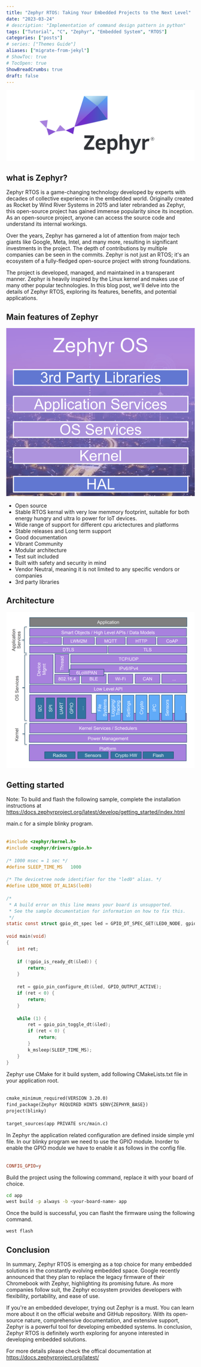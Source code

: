 ```yaml
---
title: "Zephyr RTOS: Taking Your Embedded Projects to the Next Level"
date: "2023-03-24"
# description: "Implementation of command design pattern in python"
tags: ["Tutorial", "C", "Zephyr", "Embedded System", "RTOS"]
categories: ["posts"]
# series: ["Themes Guide"]
aliases: ["migrate-from-jekyl"]
# ShowToc: true
# TocOpen: true
ShowBreadCrumbs: true
draft: false
---
```




<!-- ![Zephyr](content/posts/images/zephyr.png) -->

![Zephyr](./zephyr.png)

## what is Zephyr?

Zephyr RTOS is a game-changing technology developed by experts with decades of collective experience in the embedded world. Originally created as Rocket by Wind River Systems in 2015 and later rebranded as Zephyr, this open-source project has gained immense popularity since its inception. As an open-source project, anyone can access the source code and understand its internal workings.

Over the years, Zephyr has garnered a lot of attention from major tech giants like Google, Meta, Intel, and many more, resulting in significant investments in the project. The depth of contributions by multiple companies can be seen in the commits. Zephyr is not just an RTOS; it's an ecosystem of a fully-fledged open-source project with strong foundations.

The project is developed, managed, and maintained in a transperant manner. Zephyr is heavily inspired by the Linux kernel and makes use of many other popular technologies. In this blog post, we'll delve into the details of Zephyr RTOS, exploring its features, benefits, and potential applications.

## Main features of Zephyr

![Zephyr](./zephyr-abs.png)

* Open source
* Stable RTOS kernal with very low memmory footprint, suitable for both energy hungry and ultra lo power for IoT devices.
* Wide range of support for different cpu arictectures and platforms
* Stable releases and Long term support
* Good documentation
* Vibrant Community
* Modular architecture
* Test suit included
* Built with safety and security in mind
* Vendor Neutral, meaning it is not limited to any specific vendors or companies
* 3rd party libraries

## Architecture

![Zephyr](./zephyr-arch.png)

## Getting started

Note: To build and flash the following sample, complete the installation instructions
at https://docs.zephyrproject.org/latest/develop/getting_started/index.html

main.c for a simple blinky program.

```c:title=app/src/main.c

#include <zephyr/kernel.h>
#include <zephyr/drivers/gpio.h>

/* 1000 msec = 1 sec */
#define SLEEP_TIME_MS   1000

/* The devicetree node identifier for the "led0" alias. */
#define LED0_NODE DT_ALIAS(led0)

/*
 * A build error on this line means your board is unsupported.
 * See the sample documentation for information on how to fix this.
 */
static const struct gpio_dt_spec led = GPIO_DT_SPEC_GET(LED0_NODE, gpios);

void main(void)
{
	int ret;

	if (!gpio_is_ready_dt(&led)) {
		return;
	}

	ret = gpio_pin_configure_dt(&led, GPIO_OUTPUT_ACTIVE);
	if (ret < 0) {
		return;
	}

	while (1) {
		ret = gpio_pin_toggle_dt(&led);
		if (ret < 0) {
			return;
		}
		k_msleep(SLEEP_TIME_MS);
	}
}

```

Zephyr use CMake for it build system, add following CMakeLists.txt file in your application root.  

```c:title=app/CMakeLists.txt

cmake_minimum_required(VERSION 3.20.0)
find_package(Zephyr REQUIRED HINTS $ENV{ZEPHYR_BASE})
project(blinky)

target_sources(app PRIVATE src/main.c)

```

In Zephyr the application related configuration are defined inside simple yml file. In our blinky program
we need to use the GPIO module. Inorder to enable the GPIO module we have to enable it as follows in the 
config file.

```yml:title=app/prj.conf

CONFIG_GPIO=y

```

Build the project using the following command, replace it with your board of choice.  

```bash
cd app
west build -p always -b <your-board-name> app
```

Once the build is successful, you can flasht the firmware using the following command.  

```bash
west flash
```

## Conclusion

In summary, Zephyr RTOS is emerging as a top choice for many embedded solutions in the constantly evolving embedded space. Google recently announced that they plan to replace the legacy firmware of their Chromebook with Zephyr, highlighting its promising future. As more companies follow suit, the Zephyr ecosystem provides developers with flexibility, portability, and ease of use.

If you're an embedded developer, trying out Zephyr is a must. You can learn more about it on the official website and GitHub repository. With its open-source nature, comprehensive documentation, and extensive support, Zephyr is a powerful tool for developing embedded systems. In conclusion, Zephyr RTOS is definitely worth exploring for anyone interested in developing embedded solutions.

For more details please check the offical documentation at https://docs.zephyrproject.org/latest/